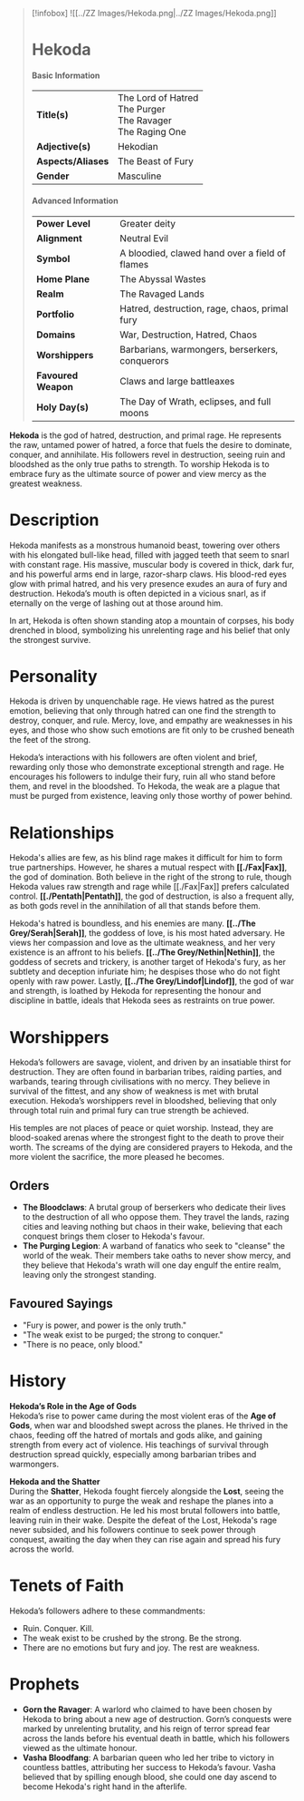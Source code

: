 > [!infobox]
> ![[../ZZ Images/Hekoda.png|../ZZ Images/Hekoda.png]]  
> # Hekoda
> #### Basic Information
> |  |   |
> |---|---|
> | **Title(s)** | The Lord of Hatred<br>The Purger<br>The Ravager<br>The Raging One |
> | **Adjective(s)** | Hekodian |
> | **Aspects/Aliases** | The Beast of Fury |
> | **Gender** | Masculine |
> 
> #### Advanced Information
> |  |  | 
> | --- | --- |
> | **Power Level** | Greater deity |
> | **Alignment** | Neutral Evil |
> | **Symbol** | A bloodied, clawed hand over a field of flames |
> | **Home Plane** | The Abyssal Wastes |
> | **Realm** | The Ravaged Lands |
> | **Portfolio** | Hatred, destruction, rage, chaos, primal fury |
> | **Domains** | War, Destruction, Hatred, Chaos |
> | **Worshippers** | Barbarians, warmongers, berserkers, conquerors |
> | **Favoured Weapon** | Claws and large battleaxes |
> | **Holy Day(s)** | The Day of Wrath, eclipses, and full moons |

**Hekoda** is the god of hatred, destruction, and primal rage. He represents the raw, untamed power of hatred, a force that fuels the desire to dominate, conquer, and annihilate. His followers revel in destruction, seeing ruin and bloodshed as the only true paths to strength. To worship Hekoda is to embrace fury as the ultimate source of power and view mercy as the greatest weakness.

# Description
Hekoda manifests as a monstrous humanoid beast, towering over others with his elongated bull-like head, filled with jagged teeth that seem to snarl with constant rage. His massive, muscular body is covered in thick, dark fur, and his powerful arms end in large, razor-sharp claws. His blood-red eyes glow with primal hatred, and his very presence exudes an aura of fury and destruction. Hekoda’s mouth is often depicted in a vicious snarl, as if eternally on the verge of lashing out at those around him.

In art, Hekoda is often shown standing atop a mountain of corpses, his body drenched in blood, symbolizing his unrelenting rage and his belief that only the strongest survive.

# Personality
Hekoda is driven by unquenchable rage. He views hatred as the purest emotion, believing that only through hatred can one find the strength to destroy, conquer, and rule. Mercy, love, and empathy are weaknesses in his eyes, and those who show such emotions are fit only to be crushed beneath the feet of the strong. 

Hekoda’s interactions with his followers are often violent and brief, rewarding only those who demonstrate exceptional strength and rage. He encourages his followers to indulge their fury, ruin all who stand before them, and revel in the bloodshed. To Hekoda, the weak are a plague that must be purged from existence, leaving only those worthy of power behind.

# Relationships
Hekoda's allies are few, as his blind rage makes it difficult for him to form true partnerships. However, he shares a mutual respect with **[[./Fax|Fax]]**, the god of domination. Both believe in the right of the strong to rule, though Hekoda values raw strength and rage while [[./Fax|Fax]] prefers calculated control. **[[./Pentath|Pentath]]**, the god of destruction, is also a frequent ally, as both gods revel in the annihilation of all that stands before them.

Hekoda's hatred is boundless, and his enemies are many. **[[../The Grey/Serah|Serah]]**, the goddess of love, is his most hated adversary. He views her compassion and love as the ultimate weakness, and her very existence is an affront to his beliefs. **[[../The Grey/Nethin|Nethin]]**, the goddess of secrets and trickery, is another target of Hekoda's fury, as her subtlety and deception infuriate him; he despises those who do not fight openly with raw power. Lastly, **[[../The Grey/Lindof|Lindof]]**, the god of war and strength, is loathed by Hekoda for representing the honour and discipline in battle, ideals that Hekoda sees as restraints on true power.

# Worshippers
Hekoda’s followers are savage, violent, and driven by an insatiable thirst for destruction. They are often found in barbarian tribes, raiding parties, and warbands, tearing through civilisations with no mercy. They believe in survival of the fittest, and any show of weakness is met with brutal execution. Hekoda’s worshippers revel in bloodshed, believing that only through total ruin and primal fury can true strength be achieved.

His temples are not places of peace or quiet worship. Instead, they are blood-soaked arenas where the strongest fight to the death to prove their worth. The screams of the dying are considered prayers to Hekoda, and the more violent the sacrifice, the more pleased he becomes.

## Orders
- **The Bloodclaws**: A brutal group of berserkers who dedicate their lives to the destruction of all who oppose them. They travel the lands, razing cities and leaving nothing but chaos in their wake, believing that each conquest brings them closer to Hekoda's favour.
- **The Purging Legion**: A warband of fanatics who seek to "cleanse" the world of the weak. Their members take oaths to never show mercy, and they believe that Hekoda's wrath will one day engulf the entire realm, leaving only the strongest standing.

## Favoured Sayings
- "Fury is power, and power is the only truth."
- "The weak exist to be purged; the strong to conquer."
- "There is no peace, only blood."

# History
**Hekoda’s Role in the Age of Gods**  
Hekoda’s rise to power came during the most violent eras of the **Age of Gods**, when war and bloodshed swept across the planes. He thrived in the chaos, feeding off the hatred of mortals and gods alike, and gaining strength from every act of violence. His teachings of survival through destruction spread quickly, especially among barbarian tribes and warmongers.

**Hekoda and the Shatter**  
During the **Shatter**, Hekoda fought fiercely alongside the **Lost**, seeing the war as an opportunity to purge the weak and reshape the planes into a realm of endless destruction. He led his most brutal followers into battle, leaving ruin in their wake. Despite the defeat of the Lost, Hekoda's rage never subsided, and his followers continue to seek power through conquest, awaiting the day when they can rise again and spread his fury across the world.

# Tenets of Faith
Hekoda’s followers adhere to these commandments:
- Ruin. Conquer. Kill.
- The weak exist to be crushed by the strong. Be the strong.
- There are no emotions but fury and joy. The rest are weakness.

# Prophets
- **Gorn the Ravager**: A warlord who claimed to have been chosen by Hekoda to bring about a new age of destruction. Gorn’s conquests were marked by unrelenting brutality, and his reign of terror spread fear across the lands before his eventual death in battle, which his followers viewed as the ultimate honour.
- **Vasha Bloodfang**: A barbarian queen who led her tribe to victory in countless battles, attributing her success to Hekoda’s favour. Vasha believed that by spilling enough blood, she could one day ascend to become Hekoda's right hand in the afterlife.